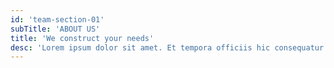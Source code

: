 ```yaml
---
id: 'team-section-01'
subTitle: 'ABOUT US'
title: 'We construct your needs'
desc: 'Lorem ipsum dolor sit amet. Et tempora officiis hic consequatur autem qui numquam perferendis ut earum consequatur eum accusamus explicabo qui tenetur nisi quo doloremque atque.'
---
```

